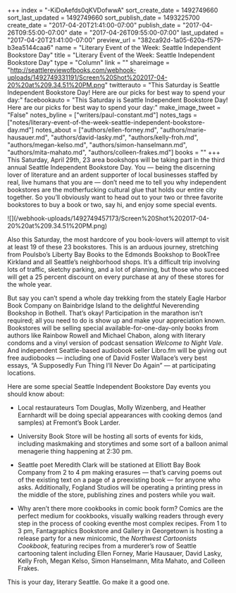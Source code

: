 +++
index = "-KiDoAefds0qKVDofwwA"
sort_create_date = 1492749660
sort_last_updated = 1492749660
sort_publish_date = 1493225700
create_date = "2017-04-20T21:41:00-07:00"
publish_date = "2017-04-26T09:55:00-07:00"
date = "2017-04-26T09:55:00-07:00"
last_updated = "2017-04-20T21:41:00-07:00"
preview_url = "382ca92d-1a05-620a-f579-b3ea5144caa6"
name = "Literary Event of the Week: Seattle Independent Bookstore Day"
title = "Literary Event of the Week: Seattle Independent Bookstore Day"
type = "Column"
link = ""
shareimage = "http://seattlereviewofbooks.com/webhook-uploads/1492749331191/Screen%20Shot%202017-04-20%20at%209.34.51%20PM.png"
twitterauto = "This Saturday is Seattle Independent Bookstore Day! Here are our picks for best way to spend your day:"
facebookauto = "This Saturday is Seattle Independent Bookstore Day! Here are our picks for best way to spend your day:"
make_image_tweet = "False"
notes_byline = ["writers/paul-constant.md"]
notes_tags = ["notes/literary-event-of-the-week-seattle-independent-bookstore-day.md"]
notes_about = ["authors/ellen-forney.md", "authors/marie-hausauer.md", "authors/david-lasky.md", "authors/kelly-froh.md", "authors/megan-kelso.md", "authors/simon-hanselmann.md", "authors/mita-mahato.md", "authors/colleen-frakes.md"]
books = ""
+++
This Saturday, April 29th, 23 area bookshops will be taking part in the third annual Seattle Independent Bookstore Day. You — being the discerning lover of literature and an ardent supporter of local businesses staffed by real, live humans that you are — don’t need me to tell you why independent bookstores are the motherfucking cultural glue that holds our entire city together. So you’ll obviously want to head out to your two or three favorite bookstores to buy a book or two, say hi, and enjoy some special events.

<p class = "image-left">![](/webhook-uploads/1492749457173/Screen%20Shot%202017-04-20%20at%209.34.51%20PM.png)</p>

Also this Saturday, the most hardcore of you book-lovers will attempt to visit at least 19 of these 23 bookstores. This is an arduous journey, stretching from Poulsbo’s Liberty Bay Books to the Edmonds Bookshop to BookTree Kirkland and all Seattle’s neighborhood shops. It’s a difficult trip involving lots of traffic, sketchy parking, and a lot of planning, but those who succeed will get a 25 percent discount on every purchase at any of these stores for the whole year.

But say you can’t spend a whole day trekking from the stately Eagle Harbor Book Company on Bainbridge Island to the delightful Neverending Bookshop in Bothell. That’s okay! Participation in the marathon isn’t required; all you need to do is show up and make your appreciation known. Bookstores will be selling special available-for-one-day-only books from authors like Rainbow Rowell and Michael Chabon, along with literary condoms and a vinyl version of podcast sensation *Welcome to Night Vale*. And independent Seattle-based audiobook seller Libro.fm will be giving out free audiobooks — including one of David Foster Wallace’s very best essays, “A Supposedly Fun Thing I’ll Never Do Again” — at participating locations.

Here are some special Seattle Independent Bookstore Day events you should know about:

* Local restaurateurs Tom Douglas, Molly Wizenberg, and Heather Earnhardt will be doing special appearances with cooking demos (and samples) at Fremont’s Book Larder.

* University Book Store will be hosting all sorts of events for kids, including maskmaking and storytimes and some sort of a balloon animal menagerie thing happening at 2:30 pm.

* Seattle poet Meredith Clark will be stationed at Elliott Bay Book Company from 2 to 4 pm making erasures — that’s carving poems out of the existing text on a page of a preexisting book — for anyone who asks. Additionally, Fogland Studios will be operating a printing press in the middle of the store, publishing zines and posters while you wait.

* Why aren’t there more cookbooks in comic book form? Comics are the perfect medium for cookbooks, visually walking readers through every step in the process of cooking eventhe most complex recipes. From 1 to 3 pm, Fantagraphics Bookstore and Gallery in Georgetown is hosting a release party for a new minicomic, the *Northwest Cartoonists Cookbook*, featuring recipes from a murderer’s row of Seattle cartooning talent including Ellen Forney, Marie Hausauer, David Lasky, Kelly Froh, Megan Kelso, Simon Hanselmann, Mita Mahato, and Colleen Frakes.

This is your day, literary Seattle. Go make it a good one.
